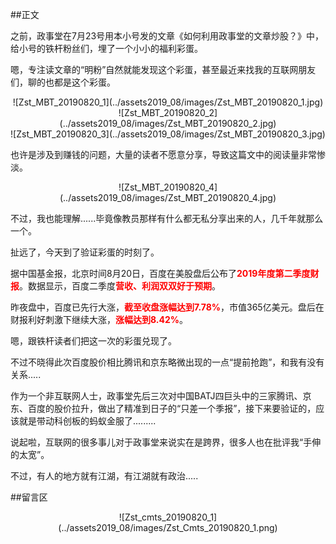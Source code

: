 ##正文

之前，政事堂在7月23号用本小号发的文章《如何利用政事堂的文章炒股？》中，给小号的铁杆粉丝们，埋了一个小小的福利彩蛋。

嗯，专注读文章的“明粉”自然就能发现这个彩蛋，甚至最近来找我的互联网朋友们，聊的也都是这个彩蛋。

 <div align="center">![Zst_MBT_20190820_1](../assets2019_08/images/Zst_MBT_20190820_1.jpg)</div>
 <div align="center">![Zst_MBT_20190820_2](../assets2019_08/images/Zst_MBT_20190820_2.jpg)</div>
 <div align="center">![Zst_MBT_20190820_3](../assets2019_08/images/Zst_MBT_20190820_3.jpg)</div>

也许是涉及到赚钱的问题，大量的读者不愿意分享，导致这篇文中的阅读量非常惨淡。

 <div align="center">![Zst_MBT_20190820_4](../assets2019_08/images/Zst_MBT_20190820_4.jpg)</div>

不过，我也能理解......毕竟像教员那样有什么都无私分享出来的人，几千年就那么一个。

扯远了，今天到了验证彩蛋的时刻了。

据中国基金报，北京时间8月20日，百度在美股盘后公布了<font color="red">**2019年度第二季度财报**</font>。数据显示，百度二季度<font color="red">**营收、利润双双好于预期**</font>。

昨夜盘中，百度已先行大涨，<font color="red">**截至收盘涨幅达到7.78%**</font>，市值365亿美元。盘后在财报利好刺激下继续大涨，<font color="red">**涨幅达到8.42%**</font>。

嗯，跟铁杆读者们把这一次的彩蛋兑现了。

不过不晓得此次百度股价相比腾讯和京东略微出现的一点“提前抢跑”，和我有没有关系.....

作为一个非互联网人士，政事堂先后三次对中国BATJ四巨头中的三家腾讯、京东、百度的股价拉升，做出了精准到日子的“只差一个季报”，接下来要验证的，应该就是带动科创板的蚂蚁金服了.........

说起啦，互联网的很多事儿对于政事堂来说实在是跨界，很多人也在批评我“手伸的太宽”。

不过，有人的地方就有江湖，有江湖就有政治.....


##留言区
 <div align="center">![Zst_cmts_20190820_1](../assets2019_08/images/Zst_Cmts_20190820_1.png)</div>
